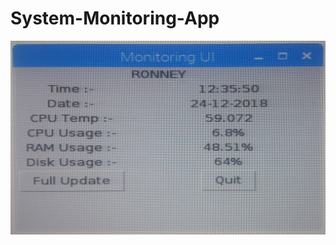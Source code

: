 # System-Monitoring-App

![alt text](https://github.com/Ronney31/System-Monitoring-App/blob/master/Data/IMG_20181224_123551195.jpg)
